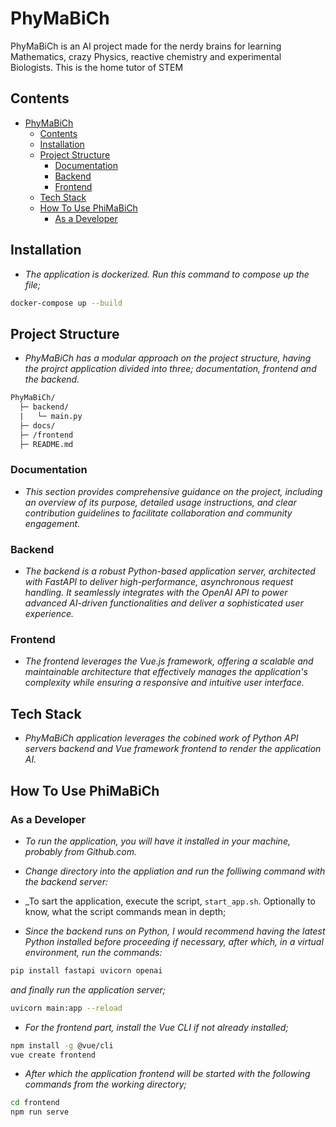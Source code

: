 # PhyMaBiCh

PhyMaBiCh is an AI project made for the nerdy brains for learning Mathematics, crazy Physics, reactive chemistry and experimental Biologists. This is the home tutor of STEM

## Contents

- [PhyMaBiCh](#phymabich)
  - [Contents](#contents)
  - [Installation](#installation)
  - [Project Structure](#project-structure)
    - [Documentation](#documentation)
    - [Backend](#backend)
    - [Frontend](#frontend)
  - [Tech Stack](#tech-stack)
  - [How To Use PhiMaBiCh](#how-to-use-phimabich)
    - [As a Developer](#as-a-developer)

## Installation

- _The application is dockerized. Run this command to compose up the file;_

```sh
docker-compose up --build
```

## Project Structure

- _PhyMaBiCh has a modular approach on the project structure, having the projrct application divided into three; documentation, frontend and the backend._

```sh
PhyMaBiCh/
  ├─ backend/
  |   └─ main.py
  ├─ docs/
  ├─ /frontend
  ├─ README.md
```

### Documentation

- _This section provides comprehensive guidance on the project, including an overview of its purpose, detailed usage instructions, and clear contribution guidelines to facilitate collaboration and community engagement._

### Backend

- _The backend is a robust Python-based application server, architected with FastAPI to deliver high-performance, asynchronous request handling. It seamlessly integrates with the OpenAI API to power advanced AI-driven functionalities and deliver a sophisticated user experience._

### Frontend

- _The frontend leverages the Vue.js framework, offering a scalable and maintainable architecture that effectively manages the application's complexity while ensuring a responsive and intuitive user interface._

## Tech Stack

- _PhyMaBiCh application leverages the cobined work of Python API servers backend and Vue framework frontend to render the application AI._

## How To Use PhiMaBiCh

### As a Developer

- _To run the application, you will have it installed in your machine, probably from Github.com._
- _Change directory into the appliation and run the folliwing command with the backend server:_

- _To sart the application, execute the script, `start_app.sh`. Optionally to know, what the script commands mean in depth;
- _Since the backend runs on Python, I would recommend having the latest Python installed before proceeding if necessary, after which, in a virtual environment, run the commands:_

```sh
pip install fastapi uvicorn openai
```

_and finally run the application server;_

```sh
uvicorn main:app --reload
```

- _For the frontend part, install the Vue CLI if not already installed;_

```sh
npm install -g @vue/cli
vue create frontend
```

- _After which the application frontend will be started with the following commands from the working directory;_

```sh
cd frontend
npm run serve
```
